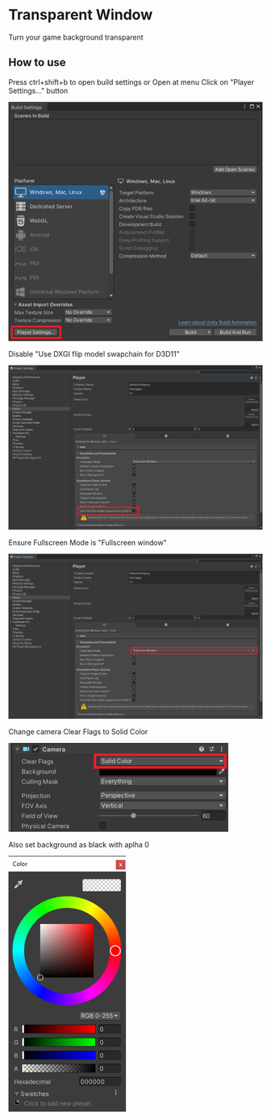 # Transparent Window
Turn your game background transparent

## How to use
Press ctrl+shift+b to open build settings or Open at menu
Click on "Player Settings..." button

![Open Player Settings](Docs/image1.png)

Disable "Use DXGI flip model swapchain for D3D11"

![Disable "Use DXGI flip model swapchain for D3D11"](Docs/image2.png)

Ensure Fullscreen Mode is "Fullscreen window"

![Set Fullscreen mode](Docs/image3.png)

Change camera Clear Flags to Solid Color

![Camera Clear Fags](Docs/image4.png)

Also set background as black with aplha 0

![Background color](Docs/image5.png)